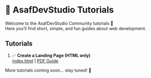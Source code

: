 # 📖 AsafDevStudio Tutorials

Welcome to the AsafDevStudio Community tutorials 🚀  
Here you’ll find short, simple, and fun guides about web development.

## Tutorials
1. ✅ **Create a Landing Page (HTML only)**  
   [index.html](index.html) | [PDF Guide](Landingpage.pdf)

More tutorials coming soon... stay tuned! 🎉
